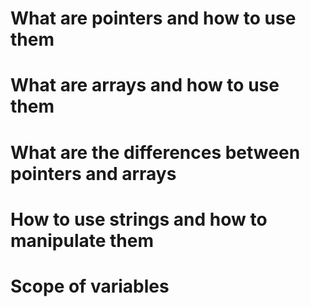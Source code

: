 # What are pointers and how to use them
# What are arrays and how to use them
# What are the differences between pointers and arrays
# How to use strings and how to manipulate them
# Scope of variables

